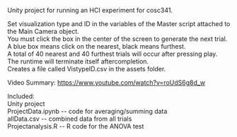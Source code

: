Unity project for running an HCI experiment for cosc341.  
  
Set visualization type and ID in the variables of the Master script attached to the Main Camera object.  
You must click the box in the center of the screen to generate the next trial.   
A blue box means click on the nearest, black means furthest.  
A total of 40 nearest and 40 furthest trials will occur after pressing play. The runtime will terminate itself aftercompletion.  
Creates a file called VistypeID.csv in the assets folder.  

Video Summary: https://www.youtube.com/watch?v=roUdS6g8d_w

Included:  
Unity project  
ProjectData.ipynb   -- code for averaging/summing data  
allData.csv         -- combined data from all trials  
Projectanalysis.R   -- R code for the ANOVA test  
